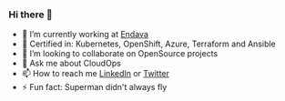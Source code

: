 ### Hi there 👋

* 🔭 I’m currently working at [Endava](https://www.endava.com)
* 🌱 Certified in: Kubernetes, OpenShift, Azure, Terraform and Ansible
* 👯 I’m looking to collaborate on OpenSource projects
* 💬 Ask me about CloudOps 
* 📫 How to reach me [LinkedIn](https://www.linkedin.com/in/suryalolla/) or [Twitter](https://twitter.com/suryalolla)
* ⚡ Fun fact: Superman didn't always fly
